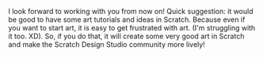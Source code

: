 I look forward to working with you from now on! Quick suggestion: it would be good to have some art tutorials and ideas in Scratch. Because even if you want to start art, it is easy to get frustrated with art. (I'm struggling with it too. XD).
So, if you do that, it will create some very good art in Scratch and make the Scratch Design Studio community more lively!